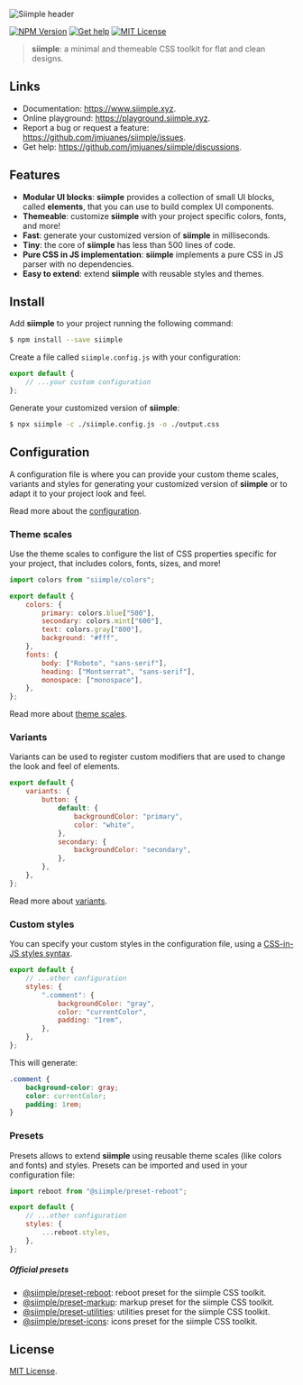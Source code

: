 ![Siimple header](https://github.com/jmjuanes/siimple/raw/main/header.svg)

[![NPM Version](https://badgen.net/npm/v/siimple)](https://npmjs.com/package/siimple)
[![Get help](https://badgen.net/badge/Discussions/Join%20us/cyan)](https://github.com/jmjuanes/siimple/discussions)
[![MIT License](https://badgen.net/github/license/jmjuanes/siimple)](https://github.com/jmjuanes/siimple)

> **siimple**: a minimal and themeable CSS toolkit for flat and clean designs.

## Links

- Documentation: https://www.siimple.xyz.
- Online playground: https://playground.siimple.xyz.
- Report a bug or request a feature: https://github.com/jmjuanes/siimple/issues.
- Get help: https://github.com/jmjuanes/siimple/discussions.

## Features

- **Modular UI blocks**: **siimple** provides a collection of small UI blocks, called **elements**, that you can use to build complex UI components.
- **Themeable**: customize **siimple** with your project specific colors, fonts, and more!
- **Fast**: generate your customized version of **siimple** in milliseconds.
- **Tiny**: the core of **siimple** has less than 500 lines of code.
- **Pure CSS in JS implementation**: **siimple** implements a pure CSS in JS parser with no dependencies.
- **Easy to extend**: extend **siimple** with reusable styles and themes.

## Install

Add **siimple** to your project running the following command:

```bash
$ npm install --save siimple
```

Create a file called `siimple.config.js` with your configuration:

```js
export default {
    // ...your custom configuration
};
```

Generate your customized version of **siimple**:

```bash
$ npx siimple -c ./siimple.config.js -o ./output.css
```

## Configuration

A configuration file is where you can provide your custom theme scales, variants and styles for generating your customized version of **siimple** or to adapt it to your project look and feel.

Read more about the [configuration](https://dev.siimple.xyz/configuration/).

### Theme scales

Use the theme scales to configure the list of CSS properties specific for your project, that includes colors, fonts, sizes, and more!

```js title=siimple.config.js
import colors from "siimple/colors";

export default {
    colors: {
        primary: colors.blue["500"],
        secondary: colors.mint["600"],
        text: colors.gray["800"],
        background: "#fff",
    },
    fonts: {
        body: ["Roboto", "sans-serif"],
        heading: ["Montserrat", "sans-serif"],
        monospace: ["monospace"],
    },
};
```

Read more about [theme scales](https://www.siimple.xyz/scales).

### Variants

Variants can be used to register custom modifiers that are used to change the look and feel of elements. 

```js title=siimple.config.js
export default {
    variants: {
        button: {
            default: {
                backgroundColor: "primary",
                color: "white",
            },
            secondary: {
                backgroundColor: "secondary",
            },
        },
    },
};
```

Read more about [variants](https://www.siimple.xyz/variants).

### Custom styles

You can specify your custom styles in the configuration file, using a [CSS-in-JS styles syntax](https://www.siimple.xyz/guides/styles).

```js
export default {
    // ...other configuration
    styles: {
        ".comment": {
            backgroundColor: "gray",
            color: "currentColor",
            padding: "1rem",
        },
    },
};
```

This will generate:

```css
.comment {
    background-color: gray;
    color: currentColor;
    padding: 1rem;
}
```

### Presets

Presets allows to extend **siimple** using reusable theme scales (like colors and fonts) and styles. Presets can be imported and used in your configuration file:

```js
import reboot from "@siimple/preset-reboot";

export default {
    // ...other configuration
    styles: {
        ...reboot.styles,
    },
};
```

##### Official presets

- [@siimple/preset-reboot](https://github.com/jmjuanes/siimple/tree/main/presets/reboot): reboot preset for the siimple CSS toolkit. 
- [@siimple/preset-markup](https://github.com/jmjuanes/siimple/tree/main/presets/markup): markup preset for the siimple CSS toolkit.
- [@siimple/preset-utilities](https://github.com/jmjuanes/siimple/tree/main/presets/utilities): utilities preset for the siimple CSS toolkit.
- [@siimple/preset-icons](https://github.com/jmjuanes/siimple/tree/main/presets/icons): icons preset for the siimple CSS toolkit.


## License

[MIT License](https://github.com/jmjuanes/siimple/blob/main/LICENSE).
